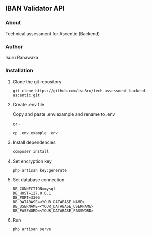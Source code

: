 ## IBAN Validator API

### About

Technical assessment for Ascentic (Backend)

### Author

Isuru Ranawaka

### Installation

1. Clone the git repository

   ```git clone https://github.com/isu3ru/tech-assessment-backend-ascentic.git```


2. Create .env file

   Copy and paste .env.example and rename to .env

   or -

   `cp .env.example .env`


2. Install dependencies

   ```composer install```


3. Set encryption key

   ```php artisan key:generate```


4. Set database connection

    ```
    DB_CONNECTION=mysql
    DB_HOST=127.0.0.1
    DB_PORT=3306
    DB_DATABASE=<YOUR_DATABASE_NAME>
    DB_USERNAME=<YOUR_DATABASE_USERNAME>
    DB_PASSWORD=<YOUR_DATABASE_PASSWORD>
   ```

5. Run

    `php artisan serve`
